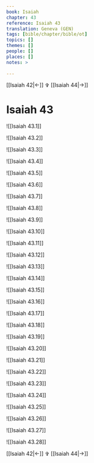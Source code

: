 ```yaml
---
book: Isaiah
chapter: 43
reference: Isaiah 43
translation: Geneva (GEN)
tags: [bible/chapter/bible/ot]
topics: []
themes: []
people: []
places: []
notes: >
  
---
```


[[Isaiah 42|<-]] ✞ [[Isaiah 44|->]]

# Isaiah 43

![[Isaiah 43.1]]

![[Isaiah 43.2]]

![[Isaiah 43.3]]

![[Isaiah 43.4]]

![[Isaiah 43.5]]

![[Isaiah 43.6]]

![[Isaiah 43.7]]

![[Isaiah 43.8]]

![[Isaiah 43.9]]

![[Isaiah 43.10]]

![[Isaiah 43.11]]

![[Isaiah 43.12]]

![[Isaiah 43.13]]

![[Isaiah 43.14]]

![[Isaiah 43.15]]

![[Isaiah 43.16]]

![[Isaiah 43.17]]

![[Isaiah 43.18]]

![[Isaiah 43.19]]

![[Isaiah 43.20]]

![[Isaiah 43.21]]

![[Isaiah 43.22]]

![[Isaiah 43.23]]

![[Isaiah 43.24]]

![[Isaiah 43.25]]

![[Isaiah 43.26]]

![[Isaiah 43.27]]

![[Isaiah 43.28]]

[[Isaiah 42|<-]] ✞ [[Isaiah 44|->]]
